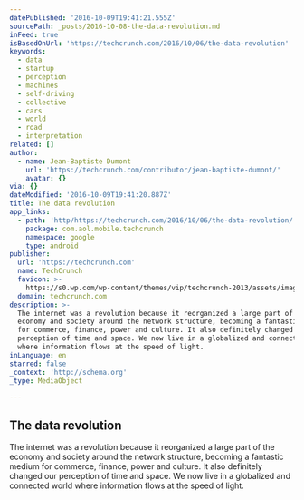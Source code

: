 ```yaml
---
datePublished: '2016-10-09T19:41:21.555Z'
sourcePath: _posts/2016-10-08-the-data-revolution.md
inFeed: true
isBasedOnUrl: 'https://techcrunch.com/2016/10/06/the-data-revolution'
keywords:
  - data
  - startup
  - perception
  - machines
  - self-driving
  - collective
  - cars
  - world
  - road
  - interpretation
related: []
author:
  - name: Jean-Baptiste Dumont
    url: 'https://techcrunch.com/contributor/jean-baptiste-dumont/'
    avatar: {}
via: {}
dateModified: '2016-10-09T19:41:20.887Z'
title: The data revolution
app_links:
  - path: 'http/https://techcrunch.com/2016/10/06/the-data-revolution/'
    package: com.aol.mobile.techcrunch
    namespace: google
    type: android
publisher:
  url: 'https://techcrunch.com'
  name: TechCrunch
  favicon: >-
    https://s0.wp.com/wp-content/themes/vip/techcrunch-2013/assets/images/favicon.ico
  domain: techcrunch.com
description: >-
  The internet was a revolution because it reorganized a large part of the
  economy and society around the network structure, becoming a fantastic medium
  for commerce, finance, power and culture. It also definitely changed our
  perception of time and space. We now live in a globalized and connected world
  where information flows at the speed of light.
inLanguage: en
starred: false
_context: 'http://schema.org'
_type: MediaObject

---
```

<article style=""><h1>The data revolution</h1><p>The internet was a revolution because it reorganized a large part of the economy and society around the network structure, becoming a fantastic medium for commerce, finance, power and culture. It also definitely changed our perception of time and space. We now live in a globalized and connected world where information flows at the speed of light.</p></article>